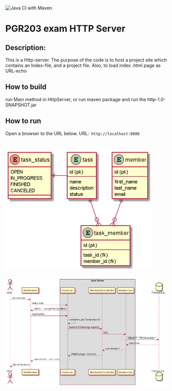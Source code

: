 ![Java CI with Maven](https://github.com/kristiania/pgr203eksamen-97krihop/workflows/Java%20CI%20with%20Maven/badge.svg?branch=main)
# PGR203 exam HTTP Server 
## Description:
This is a Http-server. The purpose of the code is to host a project site which contains an Index-file, and a project file. Also, to load index .html page as URL-echo

## How to build
run Main method in HttpServer, or run maven package and run the http-1.0-SNAPSHOT.jar
## How to run
Open a browser to the URL below.
URL:` http://localhost:8080`

![database Structure](docs/database_structure.png)
===
![Server Structure](docs/server_structure.png)
